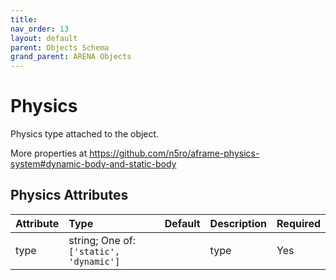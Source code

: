 ```yaml
---
title: 
nav_order: 13
layout: default
parent: Objects Schema
grand_parent: ARENA Objects
---
```



Physics
=======


Physics type attached to the object. 

More properties at <a href='https://github.com/n5ro/aframe-physics-system#dynamic-body-and-static-body'>https://github.com/n5ro/aframe-physics-system#dynamic-body-and-static-body</a>

Physics Attributes
-------------------

|Attribute|Type|Default|Description|Required|
| :--- | :--- | :--- | :--- | :--- |
|type|string; One of: ```['static', 'dynamic']```||type|Yes|
